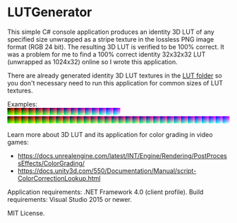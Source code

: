 # LUTGenerator
This simple C# console application produces an identity 3D LUT of any specified size unwrapped as a stripe texture in the lossless PNG image format (RGB 24 bit).
The resulting 3D LUT is verified to be 100% correct.
It was a problem for me to find a 100% correct identity 32x32x32 LUT (unwrapped as 1024x32) online so I wrote this application.

There are already generated identity 3D LUT textures in the [LUT folder](/GeneratedLUT/) so you don't necessary need to run this application for common sizes of LUT textures.

Examples:   
![16x16x16 3D LUT unwrapped as 16x256 texture](/GeneratedLUT/LUT16.png)
![32x32x32 3D LUT unwrapped as 32x1024 texture](/GeneratedLUT/LUT32.png)

Learn more about 3D LUT and its application for color grading in video games:
* https://docs.unrealengine.com/latest/INT/Engine/Rendering/PostProcessEffects/ColorGrading/
* https://docs.unity3d.com/550/Documentation/Manual/script-ColorCorrectionLookup.html

Application requirements: .NET Framework 4.0 (client profile).
Build requirements: Visual Studio 2015 or newer.

MIT License.
